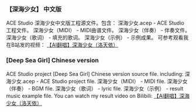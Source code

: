 ### 【深海少女】 中文版
ACE Studio 深海少女中文版工程源文件。包含：
    深海少女.acep - ACE Studio 工程文件。
    深海少女（MIDI） - MIDI曲谱文件。
    深海少女（伴奏） - 伴奏文件。
    深海少女（歌词） - 填充的歌词。
    深海少女（示例） - 示例成果。
可参考观看我在B站发的视频： [【AI翻唱】深海少女（洛天依）](https://www.bilibili.com/video/BV12p4y1A7pr/)

### [Deep Sea Girl] Chinese version
ACE Studio project [Deep Sea Girl] Chinese version source file. including: 
    深海少女.acep - ACE Studio project file.
    深海少女（MIDI） - MIDI file.
    深海少女（伴奏） - BGM file.
    深海少女（歌词） - lyric file.
    深海少女（示例） - result music example file.
You can watch my result video on Bilibili: [【AI翻唱】深海少女（洛天依）](https://www.bilibili.com/video/BV12p4y1A7pr/)
